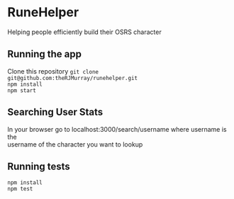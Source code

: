 # RuneHelper
Helping people efficiently build their OSRS character

## Running the app
Clone this repository `git clone git@github.com:theRJMurray/runehelper.git`  
`npm install`  
`npm start`

## Searching User Stats
In your browser go to localhost:3000/search/username where username is the  
username of the character you want to lookup

## Running tests
`npm install`  
`npm test`
